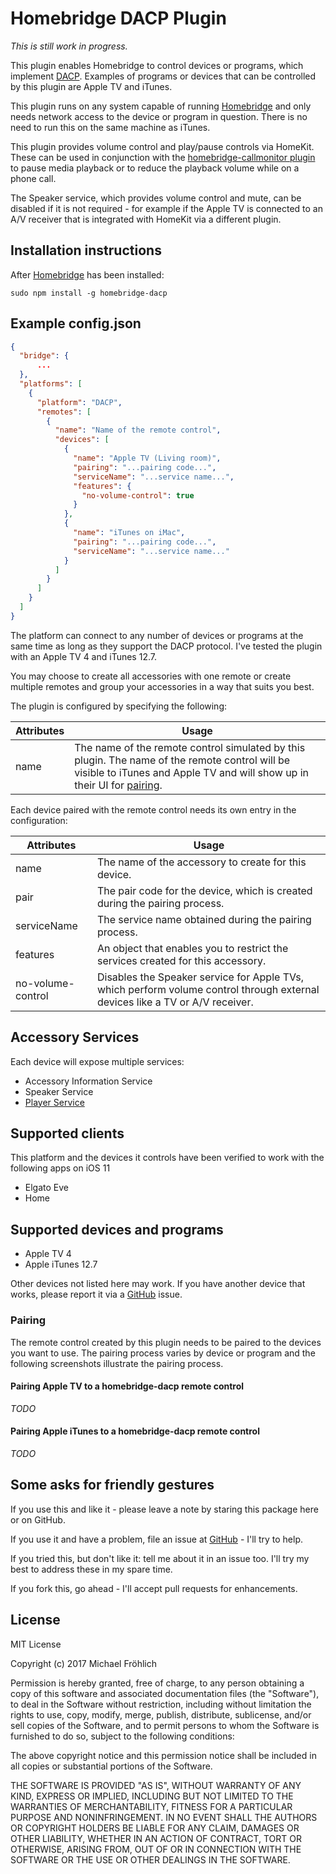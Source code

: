 # Homebridge DACP Plugin

_This is still work in progress._

This plugin enables Homebridge to control devices or programs, which implement [DACP](https://en.wikipedia.org/wiki/Digital_Audio_Control_Protocol). Examples of programs or
devices that can be controlled by this plugin are Apple TV and iTunes.

This plugin runs on any system capable of running [Homebridge](https://github.com/nfarina/homebridge)
and only needs network access to the device or program in question. There is no need to
run this on the same machine as iTunes.

This plugin provides volume control and play/pause controls via HomeKit. These can be
used in conjunction with the [homebridge-callmonitor plugin](https://github.com/grover/homebridge-callmonitor)
to pause media playback or to reduce the playback volume while on a phone call.

The Speaker service, which provides volume control and mute, can be disabled if it is not
required - for example if the Apple TV is connected to an A/V receiver that is integrated with HomeKit via a different plugin.

## Installation instructions

After [Homebridge](https://github.com/nfarina/homebridge) has been installed:

 ```sudo npm install -g homebridge-dacp```

## Example config.json

```json
{
  "bridge": {
      ...
  },
  "platforms": [
    {
      "platform": "DACP",
      "remotes": [
        {
          "name": "Name of the remote control",
          "devices": [
            {
              "name": "Apple TV (Living room)",
              "pairing": "...pairing code...",
              "serviceName": "...service name...",
              "features": {
                "no-volume-control": true
              }
            },
            {
              "name": "iTunes on iMac",
              "pairing": "...pairing code...",
              "serviceName": "...service name..."
            }
          ]
        }
      ]
    }
  ]
}
```

The platform can connect to any number of devices or programs at the same time as long as they support the DACP protocol. I've tested the plugin with an Apple TV 4 and iTunes 12.7.

You may choose to create all accessories with one remote or create multiple remotes and group your
accessories in a way that suits you best.

The plugin is configured by specifying the following:

| Attributes | Usage |
|------------|-------|
| name | The name of the remote control simulated by this plugin. The name of the remote control will be visible to iTunes and Apple TV and will show up in their UI for [pairing](#pairing). |

Each device paired with the remote control needs its own entry in the 
configuration:

| Attributes | Usage |
|------------|-------|
| name | The name of the accessory to create for this device. |
| pair | The pair code for the device, which is created during the pairing process. |
| serviceName | The service name obtained during the pairing process. |
| features | An object that enables you to restrict the services created for this accessory. |
| no-volume-control | Disables the Speaker service for Apple TVs, which perform volume control through external devices like a TV or A/V receiver. |

## Accessory Services

Each device will expose multiple services:

* Accessory Information Service
* Speaker Service
* [Player Service](src/HomeKitTypes.js)

## Supported clients

This platform and the devices it controls have been verified to work with the following apps on iOS 11

* Elgato Eve
* Home

## Supported devices and programs

* Apple TV 4
* Apple iTunes 12.7

Other devices not listed here may work. If you have another device that works, please report
it via a [GitHub](https://github.com/grover/homebridge-dacp/issues) issue.

### Pairing

The remote control created by this plugin needs to be paired to the devices you want to use. The pairing process varies by device or program
and the following screenshots illustrate the pairing process.

#### Pairing Apple TV to a homebridge-dacp remote control

_TODO_

#### Pairing Apple iTunes to a homebridge-dacp remote control

_TODO_

## Some asks for friendly gestures

If you use this and like it - please leave a note by staring this package here or on GitHub.

If you use it and have a problem, file an issue at [GitHub](https://github.com/grover/homebridge-dacp/issues) - I'll try to help.

If you tried this, but don't like it: tell me about it in an issue too. I'll try my best
to address these in my spare time.

If you fork this, go ahead - I'll accept pull requests for enhancements.

## License

MIT License

Copyright (c) 2017 Michael Fröhlich

Permission is hereby granted, free of charge, to any person obtaining a copy
of this software and associated documentation files (the "Software"), to deal
in the Software without restriction, including without limitation the rights
to use, copy, modify, merge, publish, distribute, sublicense, and/or sell
copies of the Software, and to permit persons to whom the Software is
furnished to do so, subject to the following conditions:

The above copyright notice and this permission notice shall be included in all
copies or substantial portions of the Software.

THE SOFTWARE IS PROVIDED "AS IS", WITHOUT WARRANTY OF ANY KIND, EXPRESS OR
IMPLIED, INCLUDING BUT NOT LIMITED TO THE WARRANTIES OF MERCHANTABILITY,
FITNESS FOR A PARTICULAR PURPOSE AND NONINFRINGEMENT. IN NO EVENT SHALL THE
AUTHORS OR COPYRIGHT HOLDERS BE LIABLE FOR ANY CLAIM, DAMAGES OR OTHER
LIABILITY, WHETHER IN AN ACTION OF CONTRACT, TORT OR OTHERWISE, ARISING FROM,
OUT OF OR IN CONNECTION WITH THE SOFTWARE OR THE USE OR OTHER DEALINGS IN THE
SOFTWARE.
